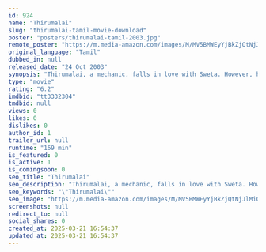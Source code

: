 ```yaml
---
id: 924
name: "Thirumalai"
slug: "thirumalai-tamil-movie-download"
poster: "posters/thirumalai-tamil-2003.jpg"
remote_poster: "https://m.media-amazon.com/images/M/MV5BMWEyYjBkZjQtNjJlMi00MTQ1LWIzZGYtNDQwYzM0NTNjYWFiXkEyXkFqcGc@._V1_SX300.jpg"
original_language: "Tamil"
dubbed_in: null
released_date: "24 Oct 2003"
synopsis: "Thirumalai, a mechanic, falls in love with Sweta. However, her father, the owner of a TV channel, is unhappy with their relationship. He takes Arasu help to create differences between the couple."
type: "movie"
rating: "6.2"
imdbid: "tt3332304"
tmdbid: null
views: 0
likes: 0
dislikes: 0
author_id: 1
trailer_url: null
runtime: "169 min"
is_featured: 0
is_active: 1
is_comingsoon: 0
seo_title: "Thirumalai"
seo_description: "Thirumalai, a mechanic, falls in love with Sweta. However, her father, the owner of a TV channel, is unhappy with their relationship. He takes Arasu help to create differences between the couple."
seo_keywords: "\"Thirumalai\""
seo_image: "https://m.media-amazon.com/images/M/MV5BMWEyYjBkZjQtNjJlMi00MTQ1LWIzZGYtNDQwYzM0NTNjYWFiXkEyXkFqcGc@._V1_SX300.jpg"
screenshots: null
redirect_to: null
social_shares: 0
created_at: 2025-03-21 16:54:37
updated_at: 2025-03-21 16:54:37
---
```



